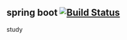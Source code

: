 spring boot [![Build Status](https://travis-ci.org/dhtpdns/jpashop.svg?branch=master)](https://travis-ci.org/dhtpdns/jpashop) 
-----------
study

